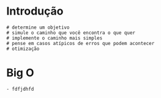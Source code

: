 # Introdução
    # determine um objetivo
    # simule o caminho que você encontra o que quer
    # implemente o caminho mais simples
    # pense em casos atípicos de erros que podem acontecer
    # otimização

# Big O
    - fdfjdhfd